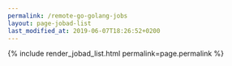 ```yaml
---
permalink: /remote-go-golang-jobs
layout: page-jobad-list
last_modified_at: 2019-06-07T18:26:52+0200
---
```

{% include render_jobad_list.html permalink=page.permalink %}
